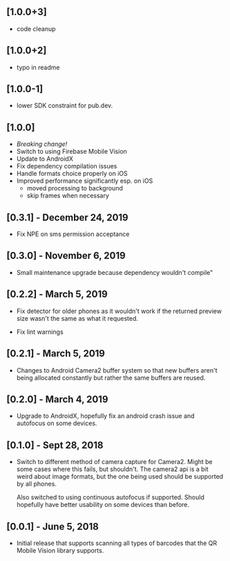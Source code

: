 ## [1.0.0+3]
* code cleanup

## [1.0.0+2]
* typo in readme

## [1.0.0-1]
* lower SDK constraint for pub.dev.

## [1.0.0]
* _Breaking change!_
* Switch to using Firebase Mobile Vision
* Update to AndroidX
* Fix dependency compilation issues
* Handle formats choice properly on iOS
* Improved performance significantly esp. on iOS
    * moved processing to background
    * skip frames when necessary

## [0.3.1] - December 24, 2019
* Fix NPE on sms permission acceptance

## [0.3.0] - November 6, 2019
* Small maintenance upgrade because dependency wouldn't compile"

## [0.2.2] - March 5, 2019

* Fix detector for older phones as it wouldn't work if the returned preview size
  wasn't the same as what it requested.
  
* Fix lint warnings

## [0.2.1] - March 5, 2019

* Changes to Android Camera2 buffer system so that new buffers aren't being allocated constantly
  but rather the same buffers are reused.

## [0.2.0] - March 4, 2019

* Upgrade to AndroidX, hopefully fix an android crash issue and autofocus on some devices.

## [0.1.0] - Sept 28, 2018

* Switch to different method of camera capture for Camera2. Might be
  some cases where this fails, but shouldn't. The camera2 api is a bit weird
  about image formats, but the one being used should be supported by all phones.

  Also switched to using continuous autofocus if supported. Should hopefully 
  have better usability on some devices than before.

## [0.0.1] - June 5, 2018

* Initial release that supports scanning all types of barcodes
  that the QR Mobile Vision library supports.

